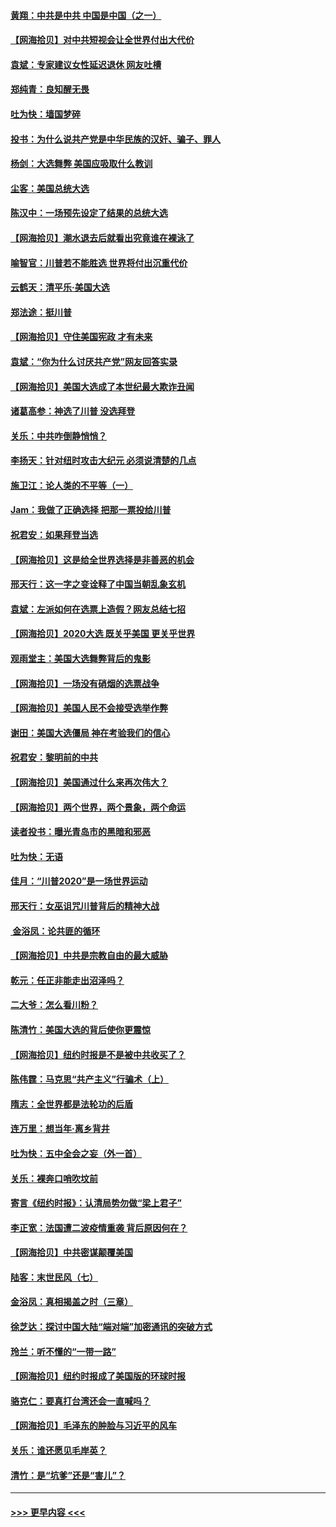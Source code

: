 #### [黄翔：中共是中共 中国是中国（之一）](../pages/nsc993/n12547576.md?t=11140502) 
#### [【网海拾贝】对中共短视会让全世界付出大代价](../pages/nsc993/n12546043.md?t=11140502) 
#### [袁斌：专家建议女性延迟退休 网友吐槽](../pages/nsc993/n12545424.md?t=11140502) 
#### [郑纯青：良知醒无畏](../pages/nsc993/n12545394.md?t=11140502) 
#### [吐为快：墙国梦碎](../pages/nsc993/n12545309.md?t=11140502) 
#### [投书：为什么说共产党是中华民族的汉奸、骗子、罪人](../pages/nsc993/n12545089.md?t=11140502) 
#### [杨剑：大选舞弊 美国应吸取什么教训](../pages/nsc993/n12543937.md?t=11140502) 
#### [尘客：美国总统大选](../pages/nsc993/n12543828.md?t=11140502) 
#### [陈汉中：一场预先设定了结果的总统大选](../pages/nsc993/n12543564.md?t=11140502) 
#### [【网海拾贝】潮水退去后就看出究竟谁在裸泳了](../pages/nsc993/n12543321.md?t=11140502) 
#### [喻智官：川普若不能胜选 世界将付出沉重代价](../pages/nsc993/n12541352.md?t=11140502) 
#### [云鹤天：清平乐‧美国大选](../pages/nsc993/n12540916.md?t=11140502) 
#### [郑法途：挺川普](../pages/nsc993/n12540898.md?t=11140502) 
#### [【网海拾贝】守住美国宪政 才有未来](../pages/nsc993/n12540423.md?t=11140502) 
#### [袁斌：“你为什么讨厌共产党”网友回答实录](../pages/nsc993/n12540208.md?t=11140502) 
#### [【网海拾贝】美国大选成了本世纪最大欺诈丑闻](../pages/nsc993/n12538029.md?t=11140502) 
#### [诸葛高参：神选了川普 没选拜登](../pages/nsc993/n12537664.md?t=11140502) 
#### [关乐：中共咋倒静悄悄？](../pages/nsc993/n12537615.md?t=11140502) 
#### [李扬天：针对纽时攻击大纪元 必须说清楚的几点](../pages/nsc993/n12536001.md?t=11140502) 
#### [施卫江：论人类的不平等（一）](../pages/nsc993/n12535700.md?t=11140502) 
#### [Jam：我做了正确选择 把那一票投给川普](../pages/nsc993/n12535743.md?t=11140502) 
#### [祝君安：如果拜登当选](../pages/nsc993/n12535726.md?t=11140502) 
#### [【网海拾贝】这是给全世界选择是非善恶的机会](../pages/nsc993/n12535061.md?t=11140502) 
#### [邢天行：这一字之变诠释了中国当朝乱象玄机](../pages/nsc993/n12533446.md?t=11140502) 
#### [袁斌：左派如何在选票上造假？网友总结七招](../pages/nsc993/n12533180.md?t=11140502) 
#### [【网海拾贝】2020大选 既关乎美国 更关乎世界](../pages/nsc993/n12533161.md?t=11140502) 
#### [观雨堂主：美国大选舞弊背后的鬼影](../pages/nsc993/n12533153.md?t=11140502) 
#### [【网海拾贝】一场没有硝烟的选票战争](../pages/nsc993/n12531883.md?t=11140502) 
#### [【网海拾贝】美国人民不会接受选举作弊](../pages/nsc993/n12528850.md?t=11140502) 
#### [谢田：美国大选僵局 神在考验我们的信心](../pages/nsc993/n12527932.md?t=11140502) 
#### [祝君安：黎明前的中共](../pages/nsc993/n12524071.md?t=11140502) 
#### [【网海拾贝】美国通过什么来再次伟大？](../pages/nsc993/n12523844.md?t=11140502) 
#### [【网海拾贝】两个世界，两个景象，两个命运](../pages/nsc993/n12521419.md?t=11140502) 
#### [读者投书：曝光青岛市的黑暗和邪恶](../pages/nsc993/n12520988.md?t=11140502) 
#### [吐为快：无语](../pages/nsc993/n12518588.md?t=11140502) 
#### [佳月：“川普2020”是一场世界运动](../pages/nsc993/n12518581.md?t=11140502) 
#### [邢天行：女巫诅咒川普背后的精神大战](../pages/nsc993/n12517257.md?t=11140502) 
#### [ 金浴凤：论共匪的循环](../pages/nsc993/n12517133.md?t=11140502) 
#### [【网海拾贝】中共是宗教自由的最大威胁](../pages/nsc993/n12516879.md?t=11140502) 
#### [乾元：任正非能走出沼泽吗？](../pages/nsc993/n12515831.md?t=11140502) 
#### [二大爷：怎么看川粉？](../pages/nsc993/n12515820.md?t=11140502) 
#### [陈清竹：美国大选的背后使你更震惊](../pages/nsc993/n12515589.md?t=11140502) 
#### [【网海拾贝】纽约时报是不是被中共收买了？](../pages/nsc993/n12515122.md?t=11140502) 
#### [陈伟霆：马克思“共产主义”行骗术（上）](../pages/nsc993/n12510217.md?t=11140502) 
#### [隋志：全世界都是法轮功的后盾](../pages/nsc993/n12510636.md?t=11140502) 
#### [连万里：想当年‧离乡背井](../pages/nsc993/n12510623.md?t=11140502) 
#### [吐为快：五中全会之妄（外一首）](../pages/nsc993/n12510470.md?t=11140502) 
#### [关乐：裸奔口哨吹坟前](../pages/nsc993/n12510403.md?t=11140502) 
#### [寄言《纽约时报》：认清局势勿做“梁上君子”](../pages/nsc993/n12510042.md?t=11140502) 
#### [李正宽：法国遭二波疫情重袭 背后原因何在？](../pages/nsc993/n12509971.md?t=11140502) 
#### [【网海拾贝】中共密谋颠覆美国](../pages/nsc993/n12509816.md?t=11140502) 
#### [陆客：末世民风（七）](../pages/nsc993/n12507822.md?t=11140502) 
#### [金浴凤：真相揭盖之时（三章）](../pages/nsc993/n12507804.md?t=11140502) 
#### [徐芝达：探讨中国大陆“端对端”加密通讯的突破方式](../pages/nsc993/n12507682.md?t=11140502) 
#### [玲兰：听不懂的“一带一路”](../pages/nsc993/n12507669.md?t=11140502) 
#### [【网海拾贝】纽约时报成了美国版的环球时报](../pages/nsc993/n12507053.md?t=11140502) 
#### [骆克仁：要真打台湾还会一直喊吗？](../pages/nsc993/n12506843.md?t=11140502) 
#### [【网海拾贝】毛泽东的肿脸与习近平的风车](../pages/nsc993/n12504537.md?t=11140502) 
#### [关乐：谁还愿见毛岸英？](../pages/nsc993/n12503866.md?t=11140502) 
#### [清竹：是“坑爹”还是“害儿”？](../pages/nsc993/n12503034.md?t=11140502) 

----
#### [ >>> 更早内容 <<< ](../indexes/nsc993-earlier.md)
